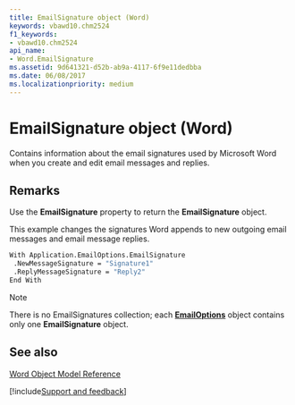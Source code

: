 ```yaml
---
title: EmailSignature object (Word)
keywords: vbawd10.chm2524
f1_keywords:
- vbawd10.chm2524
api_name:
- Word.EmailSignature
ms.assetid: 9d641321-d52b-ab9a-4117-6f9e11dedbba
ms.date: 06/08/2017
ms.localizationpriority: medium
---
```



# EmailSignature object (Word)

Contains information about the email signatures used by Microsoft Word when you create and edit email messages and replies.


## Remarks

Use the **EmailSignature** property to return the **EmailSignature** object.

This example changes the signatures Word appends to new outgoing email messages and email message replies.




```vb
With Application.EmailOptions.EmailSignature 
 .NewMessageSignature = "Signature1" 
 .ReplyMessageSignature = "Reply2" 
End With
```


> [!NOTE] 
> There is no EmailSignatures collection; each **[EmailOptions](Word.EmailOptions.md)** object contains only one **EmailSignature** object.


## See also


[Word Object Model Reference](overview/Word/object-model.md)

[!include[Support and feedback](~/includes/feedback-boilerplate.md)]